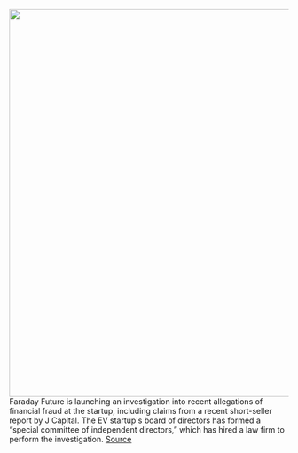 <img src='https://cdn.vox-cdn.com/thumbor/dgtKJ-Aq35CZWsaHk-WLDco7wTY=/0x0:1920x1080/1200x800/filters:focal(807x387:1113x693)/cdn.vox-cdn.com/uploads/chorus_image/image/70146440/Home_charging_convert_default.0.jpg' width='700px' /><br/>
Faraday Future is launching an investigation into recent allegations of financial fraud at the startup, including claims from a recent short-seller report by J Capital. The EV startup's board of directors has formed a “special committee of independent directors,” which has hired a law firm to perform the investigation.
<a href='https://www.theverge.com/2021/11/15/22784038/faraday-future-fraud-investigation-j-capital-short-seller'> Source <a/>
